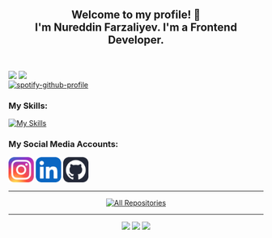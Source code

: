 
<h2 align=center>Welcome to my profile! 👋 <br>
I'm Nureddin Farzaliyev.
I'm a Frontend Developer.</h2> <br>


[![](https://visitcount.itsvg.in/api?id=nureddinfarzaliyev&label=Profile%20Views&color=1&icon=5&pretty=false)](https://visitcount.itsvg.in)
![](https://www.codewars.com/users/NureddinFarzaliyev/badges/micro) <br>
[![spotify-github-profile](https://spotify-github-profile.kittinanx.com/api/view?uid=jdsq5klup3g4vy87uct3xfa6i&cover_image=true&theme=natemoo-re&show_offline=false&background_color=121212&interchange=true&bar_color=53b14f&bar_color_cover=true)](https://spotify-github-profile.kittinanx.com/api/view?uid=jdsq5klup3g4vy87uct3xfa6i&redirect=true)

### My Skills: <br>
<!--
<img src="https://github.com/tandpfun/skill-icons/blob/main/icons/Python-Dark.svg" height="50" width="50"/> <img src="https://github.com/tandpfun/skill-icons/blob/main/icons/HTML.svg" height="50" width="50"/> <img src="https://github.com/tandpfun/skill-icons/blob/main/icons/CSS.svg" height="50" width="50"/> <img src="https://github.com/tandpfun/skill-icons/blob/main/icons/Bootstrap.svg" height="50" width="50"/> <img src="https://github.com/tandpfun/skill-icons/blob/main/icons/TailwindCSS-Dark.svg" height="50" width="50"/> <img src="https://github.com/tandpfun/skill-icons/blob/main/icons/Figma-Dark.svg" height="50" width="50"/> <img src="https://github.com/tandpfun/skill-icons/blob/main/icons/Git.svg" height="50" width="50"/> <img src="https://github.com/tandpfun/skill-icons/blob/main/icons/JavaScript.svg" height="50" width="50"/> <img src="https://github.com/tandpfun/skill-icons/blob/main/icons/TypeScript.svg" height="50" width="50"/>  <img src="https://github.com/tandpfun/skill-icons/blob/main/icons/Vite-Dark.svg" height="50" width="50"/> <img src="https://github.com/tandpfun/skill-icons/blob/main/icons/React-Dark.svg" height="50" width="50"/> <img src="https://github.com/tandpfun/skill-icons/blob/main/icons/NodeJS-Dark.svg" height="50" width="50"/> <img src="https://github.com/tandpfun/skill-icons/blob/main/icons/MongoDB.svg" height="50" width="50" /> <img src="https://github.com/tandpfun/skill-icons/blob/main/icons/ExpressJS-Dark.svg" height="50" width="50" />
-->
[![My Skills](https://skillicons.dev/icons?i=python,html,css,bootstrap,tailwindcss,figma,git,javascript,typescript,vite,react,nodejs,mongodb,expressjs)](https://skillicons.dev)



### My Social Media Accounts:
<a href="https://www.instagram.com/nureddinfarzaliyev/"><img src="https://github.com/tandpfun/skill-icons/blob/main/icons/Instagram.svg" height="50" width="50"/></a> <a href="https://www.linkedin.com/in/nureddin-farzaliyev-4a05b6254/"><img src="https://github.com/tandpfun/skill-icons/blob/main/icons/LinkedIn.svg" height="50" width="50"/></a> <a href="https://github.com/nureddinfarzaliyev"><img src="https://github.com/tandpfun/skill-icons/blob/main/icons/Github-Dark.svg" height="50" width="50"/></a>

****

<p align=center>
  <a href="https://github.com/nureddinfarzaliyev?tab=repositories&sort=stargazers"><img alt="All Repositories" title="All Repositories" src="https://custom-icon-badges.demolab.com/badge/-Click%20Here%20For%20All%20My%20Repos-1F222E?style=for-the-badge&logoColor=white&logo=repo"/></a>
</p>

****
  
<p align=center>
  <img src = "https://github-readme-streak-stats.herokuapp.com?user=nureddinfarzaliyev&theme=bear&count_private=true" height = 225>
  <img src = "https://github-readme-stats.vercel.app/api?username=nureddinfarzaliyev&show_icons=true&theme=bear&count_private=true&hide_rank=true&include_all_commits=true" height = 225>
  <img src = "https://github-readme-stats.vercel.app/api/top-langs/?username=nureddinfarzaliyev&theme=bear" height = 225>
</p>
